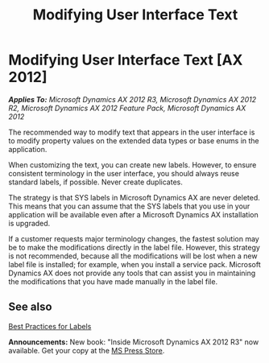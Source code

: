 ﻿---
title: Modifying User Interface Text
TOCTitle: Modifying User Interface Text
ms:assetid: 8dca2d41-f950-4212-a2d2-bd0097d5ccee
ms:mtpsurl: https://msdn.microsoft.com/en-us/library/Aa678556(v=AX.60)
ms:contentKeyID: 35246448
ms.date: 05/18/2015
mtps_version: v=AX.60
---

# Modifying User Interface Text [AX 2012]


_**Applies To:** Microsoft Dynamics AX 2012 R3, Microsoft Dynamics AX 2012 R2, Microsoft Dynamics AX 2012 Feature Pack, Microsoft Dynamics AX 2012_

The recommended way to modify text that appears in the user interface is to modify property values on the extended data types or base enums in the application.

When customizing the text, you can create new labels. However, to ensure consistent terminology in the user interface, you should always reuse standard labels, if possible. Never create duplicates.

The strategy is that SYS labels in Microsoft Dynamics AX are never deleted. This means that you can assume that the SYS labels that you use in your application will be available even after a Microsoft Dynamics AX installation is upgraded.

If a customer requests major terminology changes, the fastest solution may be to make the modifications directly in the label file. However, this strategy is not recommended, because all the modifications will be lost when a new label file is installed; for example, when you install a service pack. Microsoft Dynamics AX does not provide any tools that can assist you in maintaining the modifications that you have made manually in the label file.

## See also

[Best Practices for Labels](best-practices-for-labels.md)

  
**Announcements:** New book: "Inside Microsoft Dynamics AX 2012 R3" now available. Get your copy at the [MS Press Store](https://www.microsoftpressstore.com/store/inside-microsoft-dynamics-ax-2012-r3-9780735685109).

